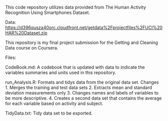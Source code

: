 This code repository utilizes data provided from The Human Activity Recognition Using Smartphones Dataset.

Data: https://d396qusza40orc.cloudfront.net/getdata%2Fprojectfiles%2FUCI%20HAR%20Dataset.zip

This repository is my final project submission for the Getting and Cleaning Data course on Coursera.

Files:

CodeBook.md: A codebook that is updated with data to indicate the variables summaries and units used in this repository.

run_Analysis.R: Formats and tidys data from the original data set.
Changes 
	1. Merges the training and test data sets
	2. Extracts mean and standard deviation measurements only
	3. Changes names and labels of variables to be more descriptive.
	4. Creates a second data set that contains the average for each variable based on activity and subject.

TidyData.txt: Tidy data set to be exported.
